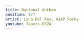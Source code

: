 ```yaml
---
title: National Anthem
position: 177
artist: Lana Del Rey, A$AP Rocky
youtube: 7daxzs-EK2A
---
```


